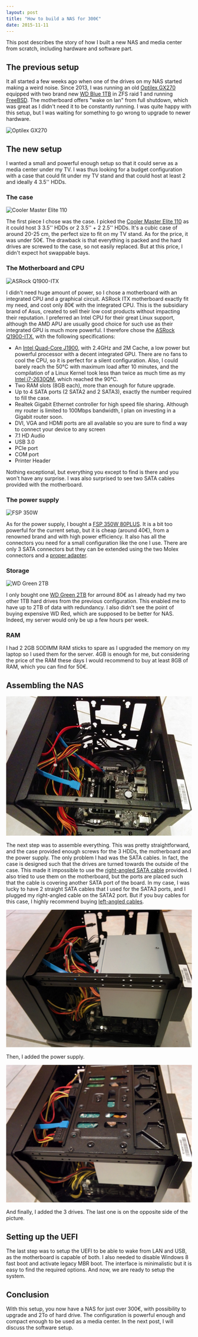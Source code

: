 ```yaml
---
layout: post
title: "How to build a NAS for 300€"
date: 2015-11-11
---
```


This post describes the story of how I built a new NAS and media center from
scratch, including hardware and software part.

## The previous setup


It all started a few weeks ago when one of the drives on my NAS started making
a weird noise. Since 2013, I was running an old [Optilex
GX270](http://www.amazon.co.uk/Dell-Optiplex-GX270-Professional-pre-installed/dp/B001UU3UMO)
equipped with two brand new [WD Blue
1TB](http://www.amazon.com/Blue-Desktop-Hard-Disk-Drive/dp/B0088PUEPK/ref=sr_1_1?ie=UTF8&qid=1447200731&sr=8-1&keywords=western+digital+blue)
in ZFS raid 1 and running [FreeBSD](https://www.freebsd.org). The motherboard
offers "wake on lan" from full shutdown, which was great as I didn't need it to
be constantly running. I was quite happy with this setup, but I was waiting for
something to go wrong to upgrade to newer hardware.

![Optilex GX270](http://ecx.images-amazon.com/images/I/41CK1kOQBbL.jpg)

## The new setup

I wanted a small and powerful enough setup so that it could serve as a media
center under my TV. I was thus looking for a budget configuration with a case
that could fit under my TV stand and that could host at least 2 and ideally 4
3.5'' HDDs.

### The case

![Cooler Master Elite
110](http://assets.coolermaster.com/global/uploadfile/fileproduct_list/P1310080001d512/PRDPIC/290_10_df8f1c7669ef8521288b5bbeeb58be77_1381951732.jpg)

The first piece I chose was the case. I picked the [Cooler Master Elite
110](http://www.coolermaster.com/case/mini-itx-elite-series/elite110/) as it
could host 3 3.5'' HDDs or 2 3.5'' + 2 2.5'' HDDs. It's a cubic case of around
20-25 cm, the perfect size to fit on my TV stand. As for the price, it was
under 50€. The drawback is that everything is packed and the hard drives are
screwed to the case, so not easily replaced. But at this price, I didn't expect
hot swappable bays.

### The Motherboard and CPU

![ASRock
Q1900-ITX](http://resources.mini-box.com/online/MBD-ASRock-Q1900-ITX/moreimages/MBD-ASRock-Q1900-ITX-b1.jpg)

I didn't need huge amount of power, so I chose a motherboard with an integrated
CPU and a graphical circuit. ASRock ITX motherboard exactly fit my need, and
cost only 80€ with the integrated CPU. This is the subsidiary brand of Asus,
created to sell their low cost products without impacting their reputation. I
preferred an Intel CPU for their great Linux support, although the AMD APU are
usually good choice for such use as their integrated GPU is much more powerful.
I therefore chose the [ASRock
Q1900-ITX](http://www.asrock.com/mb/Intel/Q1900-ITX/), with the following
specifications:

  * An [Intel Quad-Core
    J1900](http://ark.intel.com/products/78867/Intel-Celeron-Processor-J1900-2M-Cache-up-to-2_42-GHz),
    with 2.4GHz and 2M Cache, a low power but powerful processor with a decent
    integrated GPU. There are no fans to cool the CPU, so it is perfect for a
    silent configuration. Also, I could barely reach the 50°C with maximum load
    after 10 minutes, and the compilation of a Linux Kernel took less than
    twice as much time as my [Intel
    i7-2630QM](http://ark.intel.com/products/52219/Intel-Core-i7-2630QM-Processor-6M-Cache-up-to-2_90-GHz),
    which reached the 90°C.
  * Two RAM slots (8GB each), more than enough for future upgrade.
  * Up to 4 SATA ports (2 SATA2 and 2 SATA3), exactly the number required to
    fill the case.
  * Realtek Gigabit Ethernet controller for high speed file sharing. Although
    my router is limited to 100Mbps bandwidth, I plan on investing in a Gigabit
    router soon.
  * DVI, VGA and HDMI ports are all available so you are sure to find a way to
    connect your device to any screen
  * 7.1 HD Audio
  * USB 3.0
  * PCIe port
  * COM port
  * Printer Header

Nothing exceptional, but everything you except to find is there and you won't
have any surprise. I was also surprised to see two SATA cables provided with
the motherboard.

### The power supply

![FSP 350W](http://www.fsp-group.com.tw/upload/2013/06/11/1370945109.jpg)

As for the power supply, I bought a [FSP 350W
80PLUS](http://www.fsp-group.com.tw/index.php?do=proinfo&id=144). It is a bit
too powerful for the current setup, but it is cheap (around 40€), from a
renowned brand and with high power efficiency. It also has all the connectors
you need for a small configuration like the one I use. There are only 3 SATA
connectors but they can be extended using the two Molex connectors and a
[proper
adapter](http://www.amazon.com/StarTech-com-12-Inch-Power-Cable-Adapter/dp/B0002GRUV4/ref=sr_1_4?ie=UTF8&qid=1447262448&sr=8-4&keywords=molex+to+sata).

### Storage

![WD Green
2TB](http://www.wdc.com/global/images/products/models/img5/300/wdfDesktop_Green_SATA64_6GBS.jpg)

I only bought one [WD Green
2TB](http://www.amazon.com/Green-2TB-Desktop-Hard-Drive/dp/B008YAHW6I/ref=sr_1_1?ie=UTF8&qid=1447262513&sr=8-1&keywords=wd+green+2tb)
for arround 80€ as I already had my two other 1TB hard drives from the previous
configuration. This enabled me to have up to 2TB of data with redundancy. I
also didn't see the point of buying expensive WD Red, which are supposed to be
better for NAS. Indeed, my server would only be up a few hours per week.

### RAM

I had 2 2GB SODIMM RAM sticks to spare as I upgraded the memory on my laptop so
I used them for the server. 4GB is enough for me, but considering the price of
the RAM these days I would recommend to buy at least 8GB of RAM, which you can
find for 50€.

## Assembling the NAS

![NAS Inside](/assets/nas_inside.jpg)

The next step was to assemble everything. This was pretty straightforward, and
the case provided enough screws for the 3 HDDs, the motherboard and the power
supply. The only problem I had was the SATA cables. In fact, the case is
designed such that the drives are turned towards the outside of the case. This
made it impossible to use the [right-angled SATA
cable](http://www.amazon.com/StarTech-Right-Angle-Serial-Cable/dp/B004ZMYKPU/ref=sr_1_1?ie=UTF8&qid=1447517581&sr=8-1&keywords=right+angled+sata+cable&pebp=1447517603839&perid=08F46Z71HWRC1CXCGZMS)
provided. I also tried to use them on the motherboard, but the ports are placed
such that the cable is covering another SATA port of the board. In my case, I
was lucky to have 2 straight SATA cables that I used for the SATA3 ports, and I
plugged my right-angled cable on the SATA2 port. But if you buy cables for this
case, I highly recommend buying [left-angled
cables](http://www.amazon.com/StarTech-com-SATA12LA1-12-Inch-Angle-Serial/dp/B004KDTTXW/ref=sr_1_1?ie=UTF8&qid=1447518102&sr=8-1&keywords=left+angled+sata+cable).

![NAS Inside](/assets/nas_with_power_supply.jpg)

Then, I added the power supply.

![NAS Inside](/assets/nas_with_HDD.jpg)

And finally, I added the 3 drives. The last one is on the opposite side of the
picture.

## Setting up the UEFI

The last step was to setup the UEFI to be able to wake from LAN and USB, as the
motherboard is capable of both. I also needed to disable Windows 8 fast boot
and activate legacy MBR boot. The interface is minimalistic but it is easy to
find the required options. And now, we are ready to setup the system.

## Conclusion

With this setup, you now have a NAS for just over 300€, with possibility to
upgrade and 2To of hard drive. The configuration is powerful enough and compact
enough to be used as a media center. In the next post, I will discuss the
software setup.
